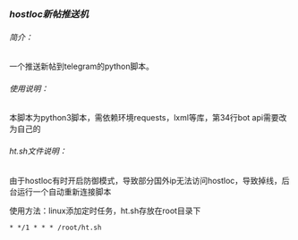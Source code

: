 ### ***hostloc新帖推送机***

###### 简介：

一个推送新帖到telegram的python脚本。

###### 使用说明：

本脚本为python3脚本，需依赖环境requests，lxml等库，第34行bot api需要改为自己的

###### ht.sh文件说明：

由于hostloc有时开启防御模式，导致部分国外ip无法访问hostloc，导致掉线，后台运行一个自动重新连接脚本

使用方法：linux添加定时任务，ht.sh存放在root目录下

~~~
* */1 * * * /root/ht.sh
~~~



